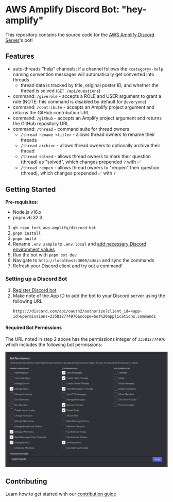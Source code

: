 # AWS Amplify Discord Bot: "hey-amplify"

This repository contains the source code for the [AWS Amplify Discord Server](https://discord.gg/8RFCGKMfVM)'s bot!

## Features

- auto-threads "help" channels; if a channel follows the `<category>-help` naming convention messages will automatically get converted into threads
  - thread data is tracked by title, original poster ID, and whether the thread is solved (`GET /api/questions`)
- command: `/giverole` - accepts a ROLE and USER argument to grant a role (NOTE: this command is disabled by default for `@everyone`)
- command: `/contribute` - accepts an Amplify project argument and returns the GitHub contribution URL
- command: `/github` - accepts an Amplify project argument and returns the GitHub repository URL
- command: `/thread` - command suite for thread owners
  - `/thread rename <title>` - allows thread owners to rename their threads
  - `/thread archive` - allows thread owners to optionally archive their thread
  - `/thread solved` - allows thread owners to mark their question (thread) as "solved", which changes prepended `?` with ✅
  - `/thread reopen` - allows thread owners to "reopen" their question (thread), which changes prepended ✅ with `?`

## Getting Started

**Pre-requisites**:

- Node.js v16.x
- pnpm v6.32.3

1. `gh repo fork aws-amplify/discord-bot`
2. `pnpm install`
3. `pnpm build`
4. Rename `.env.sample` to `.env.local` and [add necessary Discord environment values](#setting-up-a-discord-bot)
5. Run the bot with `pnpm bot dev`
6. Navigate to `http://localhost:3000/admin` and sync the commands
7. Refresh your Discord client and try out a command!

### Setting up a Discord Bot

<!-- TODO: screenshots -->

1. [Register Discord bot](https://discord.com/developers/applications)
2. Make note of the App ID to add the bot to your Discord server using the following URL
   ```text
   https://discord.com/api/oauth2/authorize?client_id=<app-id>&permissions=335812774976&scope=bot%20applications.commands
   ```

#### Required Bot Permissions

The URL noted in step 2 above has the permissions integer of `335812774976` which includes the following bot permissions:

![bot permissions](./docs/bot-permissions.png)

## Contributing

Learn how to get started with our [contribution guide](./CONTRIBUTING.md)
